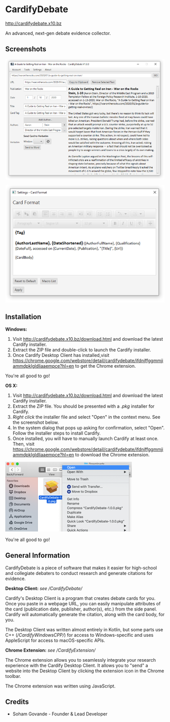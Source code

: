 # CardifyDebate

http://cardifydebate.x10.bz

An advanced, next-gen debate evidence collector.

## Screenshots

![Cardify Desktop Client](Markdown/screenshot-window.png)

![Cardify Desktop Client](Markdown/screenshot-cardFormat.png)

## Installation

**Windows:**

1. Visit http://cardifydebate.x10.bz/download.html and download the latest Cardify installer.
2. Extract the ZIP file and double-click to launch the Cardify installer.
3. Once Cardify Desktop Client has installed,visit https://chrome.google.com/webstore/detail/cardifydebate/ifdnjffggmmjiammdpklgldliaaempce?hl=en to get the Chrome extension.

You're all good to go!

**OS X:** 

1. Visit http://cardifydebate.x10.bz/download.html and download the latest Cardify installer.
2. Extract the ZIP file. You should be presented with a *.pkg* installer for Cardify.
3. *Right click* the installer file and select "Open" in the context menu. See the  screenshot below.
4. In the system dialog that pops up asking for confirmation, select "Open". Follow the installer steps to install Cardify.
5. Once installed, you will have to manually launch Cardify at least once. Then, visit https://chrome.google.com/webstore/detail/cardifydebate/ifdnjffggmmjiammdpklgldliaaempce?hl=en to download the Chrome extension.

![Selecting "Open" in the context menu](Markdown/mac-tutorial.png)

You're all good to go!

## General Information

CardifyDebate is a piece of software that makes it easier for high-school and collegiate debaters to conduct research and generate citations for evidence.

**Desktop Client:** *see /CardifyDebate/*

Cardify's Desktop Client is a program that creates debate cards for you. Once you paste in a webpage URL, you can easily manipulate attributes of the card (publication date, publisher, author(s), etc.) from the side panel. Cardify will automatically generate the citation, along with the card body, for you.

The Desktop Client was written almost entirely in Kotlin, but some parts use C++ (*/CardifyWindowsCPP/*) for access to Windows-specific and uses AppleScript for access to macOS-specific APIs. 

**Chrome Extension:** *see /CardifyExtension/*

The Chrome extension allows you to seamlessly integrate your research experience with the Cardify Desktop Client.
It allows you to "send" a website into the Desktop Client by clicking the extension icon in the Chrome toolbar.

The Chrome extension was written using JavaScript.


## Credits
* Soham Govande - Founder & Lead Developer